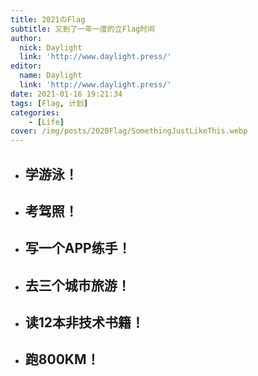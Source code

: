 ```yaml
---
title: 2021のFlag
subtitle: 又到了一年一度的立Flag时间
author:
  nick: Daylight
  link: 'http://www.daylight.press/'
editor:
  name: Daylight
  link: 'http://www.daylight.press/'
date: 2021-01-16 19:21:34
tags: [Flag, 计划]
categories: 
    - [Life]
cover: /img/posts/2020Flag/SomethingJustLikeThis.webp
---
```


- ## **学游泳！**

- ## **考驾照！**

- ## **写一个APP练手！**

- ## **去三个城市旅游！**

- ## **读12本非技术书籍！**

- ## **跑800KM！**